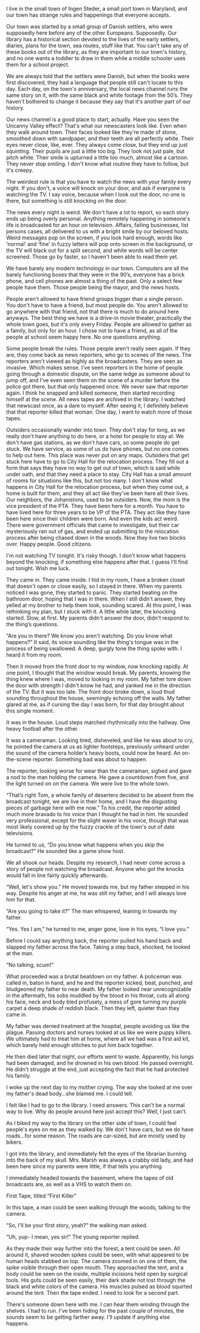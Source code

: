I live in the small town of Ingen Steder, a small port town in Maryland, and our town has strange rules and happenings that everyone accepts.

Our town was started by a small group of Danish settlers, who were supposedly here before any of the other Europeans. Supposedly. Our library has a historical section devoted to the lives of the early settlers, diaries, plans for the town, sea routes, stuff like that. You can't take any of these books out of the library, as they are important to our town's history, and no one wants a toddler to draw in them while a middle schooler uses them for a school project.

We are always told that the settlers were Danish, but when the books were first discovered, they had a language that people still can't locate to this day. Each day, on the town's anniversary, the local news channel runs the same story on it, with the same black and white footage from the 50’s. They haven't bothered to change it because they say that it's another part of our history.

Our news channel is a good place to start, actually. Have you seen the Uncanny Valley effect? That's what our newscasters look like. Even when they walk around town. Their faces looked like they're made of stone, smoothed down with sandpaper, and their teeth are all perfectly white. Their eyes never close, like, ever. They always come close, but they end up just squinting. Their pupils are just a little too big. They look not just pale, but pitch white. Their smile is upturned a little too much, almost like a cartoon. They never stop smiling. I don't know what routine they have to follow, but it's creepy. 

The weirdest rule is that you have to watch the news with your family every night. If you don't, a voice will knock on your door, and ask if everyone is watching the TV. I say voice, because when I look out the door, no one is there, but something is still knocking on the door. 

The news every night is weird. We don't have a lot to report, so each story ends up being overly personal. Anything remotely happening in someone's life is broadcasted for an hour on television. Affairs, failing businesses, list persons cases, all delivered to us with a bright smile by our beloved hosts. Weird messages pop on the screen, if you look hard enough, words like ‘normal’ and ‘fine’ in fuzzy letters will pop onto screen in the background, or the TV will black out for a split second, and white words will be center screened. Those go by faster, so I haven't been able to read them yet.

We have barely any modern technology in our town. Computers are all the barely functioning boxes that they were in the 90’s, everyone has a brick phone, and cell phones are almost a thing of the past. Only a select few people have them. Those people being the mayor, and the news hosts. 

People aren't allowed to have friend groups bigger than a single person. You don't have to have a friend, but most people do. You aren't allowed to go anywhere with that friend, not that there is much to do around here anyways. The best thing we have is a drive-in movie theater, practically the whole town goes, but it's only every Friday. People are allowed to gather as a family, but only for an hour. I chose not to have a friend, as all of the people at school seem happy here. No one questions anything.

Some people break the rules. Those people aren't really seen again. If they are, they come back as news reporters, who go to scenes of the news. The reporters aren't viewed as highly as the broadcasters. They are seen as invasive. Which makes sense. I've seen reporters in the home of people going through a domestic dispute, on the same ledge as someone about to jump off, and I've even seen them on the scene of a murder before the police got there, but that only happened once. We never saw that reporter again. I think he snapped and killed someone, then started recording himself at the scene. All news tapes are archived in the library. I watched that newscast once, as a dare to myself. After seeing it, I definitely believe that that reporter killed that woman. One day, I want to watch more of those tapes.

Outsiders occasionally wander into town. They don't stay for long, as we really don't have anything to do here, or a hotel for people to stay at. We don't have gas stations, as we don't have cars, so some people do get stuck. We have service, as some of us do have phones, but no one comes to help out here. This place was never put on any maps. Outsiders that get stuck here have to go to City Hall for the relocation process. They fill out a form that says they have no way to get out of town, which is said while under oath, and that they need a place to stay. City Hall has a small amount of rooms for situations like this, but not too many. I don't know what happens in City Hall for the relocation process, but when they come out, a home is built for them, and they all act like they've been here all their lives. Our neighbors, the Johanistons, used to be outsiders. Now, the mom is the vice president of the PTA. They have been here for a month. You have to have lived here for three years to be VP of the PTA. They act like they have been here since their children were born. And even the kids act weird. There were government officials that came to investigate, but their car mysteriously ran out of gas, and ended up submitting to the relocation process after being chased down in the woods. Now they live two blocks over. Happy people. Good citizens.



I'm not watching TV tonight. It's risky though. I don't know what happens beyond the knocking, if something else happens after that. I guess I'll find out tonight. Wish me luck.



They came in. They came inside. I hid in my room, I have a broken closet that doesn't open or close easily, so I stayed in there. When my parents noticed I was gone, they started to panic. They started beating on the bathroom door, hoping that I was in there. When I still didn't answer, they yelled at my brother to help them look, sounding scared. At this point, I was rethinking my plan, but I stuck with it. A little while later, the knocking started. Slow, at first. My parents didn't answer the door, didn't respond to the thing’s questions.

“Are you in there? We know you aren't watching. Do you know what happens?” It said, its voice sounding like the thing's tongue was in the process of being swallowed. A deep, gurgly tone the thing spoke with. I heard it from my room.

Then it moved from the front door to my window, now knocking rapidly. At one point, I thought that the window would break. My parents, knowing the thing knew where I was, moved to looking in my room. My father tore down the door with strength I didn't know he had, and yanked me in the direction of the TV. But it was too late. The front door broke down, a loud thud sounding throughout the house, seemingly echoing off the walls. My father glared at me, as if cursing the day I was born, for that day brought about this single moment.

It was in the house. Loud steps marched rhythmically into the hallway. One heavy football after the other. 

It was a cameraman. Looking tired, disheveled, and like he was about to cry, he pointed the camera at us as lighter footsteps, previously unheard under the sound of the camera holder’s heavy boots, could now be heard. An on-the-scene reporter. Something bad was about to happen. 

The reporter, looking worse for wear than the cameraman, sighed and gave a nod to the man holding the camera. He gave a countdown from five, and the light turned on on the camera. We were live to the whole town.

“That’s right Tom, a whole family of deserters decided to be absent from the broadcast tonight, we are live in their home, and I have the disgusting pieces of garbage here with me now.” To his credit, the reporter added much more bravado to his voice than I thought he had in him. He sounded very professional, except for the slight waver in his voice, though that was most likely covered up by the fuzzy crackle of the town's out of date televisions. 

He turned to us, “Do you know what happens when you skip the broadcast?” He sounded like a game show host.

We all shook our heads. Despite my research, I had never come across a story of people not watching the broadcast. Anyone who got the knocks would fall in line fairly quickly afterwards. 

“Well, let's show you.” He moved towards me, but my father stepped in his way. Despite his anger at me, he was still my father, and I will always love him for that. 

“Are you going to take it?” The man whispered, leaning in towards my father.

“Yes. Yes I am,” he turned to me, anger gone, love in his eyes, “I love you.”

Before I could say anything back, the reporter pulled his hand back and slapped my father across the face. Taking a step back, shocked, he looked at the man.

“No talking, scum!”

What proceeded was a brutal beatdown on my father. A policeman was called in, baton in hand, and he and the reporter kicked, beat, punched, and bludgeoned my father to near death. My father looked near unrecognizable in the aftermath, his sobs muddled by the blood in his throat, cuts all along his face, neck and body bled profusely, a mess of gore turning my purple carpet a deep shade of reddish black. Then they left, quieter than they came in.



My father was denied treatment at the hospital, people avoiding us like the plague. Passing doctors and nurses looked at us like we were puppy killers. We ultimately had to treat him at home, where all we had was a first aid kit, which barely held enough stitches to put him back together. 

He then died later that night, our efforts went to waste. Apparently, his lungs had been damaged, and he drowned in his own blood. He passed overnight. He didn't struggle at the end, just accepting the fact that he had protected his family.



I woke up the next day to my mother crying. The way she looked at me over my father's dead body…she blamed me. I could tell.

I felt like I had to go to the library. I need answers. This can't be a normal way to live. Why do people around here just accept this? Well, I just can't. 



As I biked my way to the library on the other side of town, I could feel people's eyes on me as they walked by. We don't have cars, but we do have roads…for some reason. The roads are car-sized, but are mostly used by bikers. 

I got into the library, and immediately felt the eyes of the librarian burning into the back of my skull. Mrs. Marsh was always a crabby old lady, and had been here since my parents were little, if that tells you anything.

I immediately headed towards the basement, where the tapes of old broadcasts are, as well as a VHS to watch them on.

First Tape, titled “First Killer”

In this tape, a man could be seen walking through the woods, talking to the camera.

“So, I'll be your first story, yeah?” the walking man asked.

“Uh, yup- I mean, yes sir!” The young reporter replied. 

As they made their way further into the forest, a tent could be seen. All around it, shaved wooden spikes could be seen, with what appeared to be human heads stabbed on top. The camera zoomed in on one of them, the spike visible through their open mouth. They approached the tent, and a body could be seen on the inside, multiple incisions held open by surgical tools. His guts could be seen easily, their dark shade not lost through the black and white colors of the camera. His muscles pulsed as blood squirted around the tent. Then the tape ended. I need to look for a second part.



There's someone down here with me. I can hear them winding through the shelves. I had to run. I've been hiding for the past couple of minutes, the sounds seem to be getting farther away. I'll update if anything else happens.
